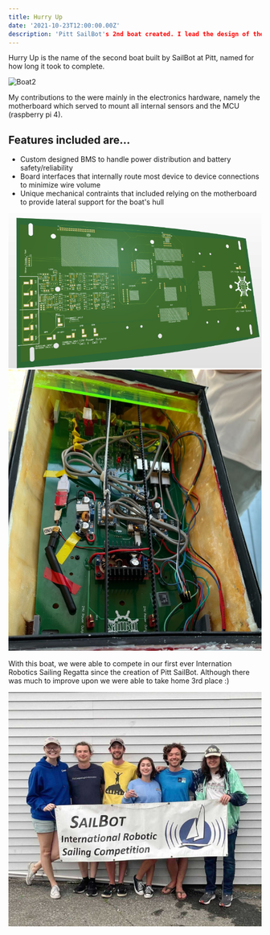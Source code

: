 ```yaml
---
title: Hurry Up
date: '2021-10-23T12:00:00.00Z'
description: 'Pitt SailBot's 2nd boat created. I lead the design of the electronics hardware and contributed to the automation/localization software'
---
```

Hurry Up is the name of the second boat built by SailBot at Pitt, named for how long it took to complete. 

![Boat2](./boat2.PNG)

My contributions to the were mainly in the electronics hardware, namely the motherboard which served to mount all internal sensors and the MCU (raspberry pi 4). 
## Features included are...
- Custom designed BMS to handle power distribution and battery safety/reliability
- Board interfaces that internally route most device to device connections to minimize wire volume
- Unique mechanical contraints that included relying on the motherboard to provide lateral support for the boat's hull

![CADMOTHER](./CADMOTHER.PNG) 
![WiredMOTHER](./WiredMOTHER.PNG)

With this boat, we were able to compete in our first ever Internation Robotics Sailing Regatta since the creation of Pitt SailBot. Although there was much to improve upon we were able to take home 3rd place :)

![boyz](./boyz.PNG)